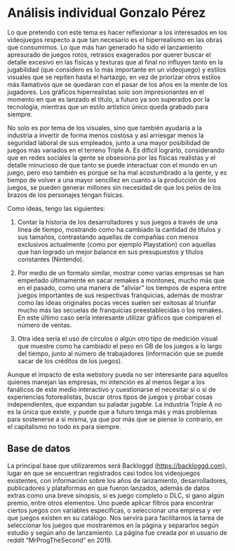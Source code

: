 # Análisis individual Gonzalo Pérez 

Lo que pretendo con este tema es hacer reflexionar a los interesados en los videojuegos respecto a que tan necesario es el hiperrealismo en las obras que consumimos. Lo que más han generado ha sido el lanzamiento apresurado de juegos rotos, retrasos exagerados por querer buscar el detalle excesivo en las físicas y texturas que al final no influyen tanto en la jugabilidad (que considero es lo más importante en un videojuego) y estilos visuales que se repiten hasta el hartazgo, en vez de priorizar otros estilos más llamativos que se quedaran con el pasar de los años en la mente de los jugadores. Los gráficos hiperrealistas solo son impresionantes en el momento en que es lanzado el título, a futuro ya son superados por la tecnología, mientras que un estilo artístico único queda grabado para siempre. 

No solo es por tema de los visuales, sino que también ayudaría a la industria a invertir de forma menos costosa y así arriesgar menos la seguridad laboral de sus empleados, junto a una mayor posibilidad de juegos más variados en el terreno Triple A. Es difícil lograrlo, considerando que en redes sociales la gente se obsesiona por las físicas realistas y el detalle minucioso de que tanto se puede interactuar con el mundo en un juego, pero eso también es porque se ha mal acostumbrado a la gente, y es tiempo de volver a una mayor sencillez en cuanto a la producción de los juegos, se pueden generar millones sin necesidad de que los pelos de los brazos de los personajes tengan físicas. 

Como ideas, tengo las siguientes: 

1) Contar la historia de los desarrolladores y sus juegos a través de una linea de tiempo, mostrando como ha cambiado la cantidad de títulos y sus tamaños, contrastando aquellas de compañías con menos exclusivos actualmente (como por ejemplo Playstation) con aquellas que han logrado un mejor balance en sus presupuestos y títulos constantes (Nintendo). 

2) Por medio de un formato similar, mostrar como varias empresas se han empeñado últimamente en sacar remakes a montones, mucho más que en el pasado, como una manera de “aliviar” los tiempos de espera entre juegos importantes de sus respectivas franquicias, además de mostrar como las ideas originales pocas veces suelen ser exitosas al triunfar mucho más las secuelas de franquicias preestablecidas o los remakes. En este último caso sería interesante utilizar gráficos que comparen el número de ventas. 

3) Otra idea sería el uso de círculos o algún otro tipo de medición visual que muestre como ha cambiado el peso en GB de los juegos a lo largo del tiempo, junto al número de trabajadores (información que se puede sacar de los créditos de los juegos). 

Aunque el impacto de esta webstory pueda no ser interesante para aquellos quienes manejan las empresas, mi intención es al menos llegar a los fanáticos de este medio interactivo y cuestionarse el necesitar sí o sí de experiencias fotorealistas, buscar otros tipos de juegos y probar cosas independientes, que expandan su paladar jugable. La industria Triple A no es la única que existe, y puede que a futuro tenga más y más problemas para sostenerse a sí misma, ya que por más que se piense lo contrario, en el capitalismo no todo es para siempre. 

## Base de datos 

La principal base que utilizaremos será Backloggd (https://backloggd.com), lugar en que se encuentran registrados casi todos los videojuegos existentes, con información sobre los años de lanzamiento, desarrolladores, publicadores y plataformas en que fueron lanzados, además de datos extras como una breve sinopsis, si es juego completo o DLC, si gano algún premio, entre otros elementos. Uno puede aplicar filtros para encontrar ciertos juegos con variables específicas, o seleccionar una empresa y ver que juegos existen en su catálogo. Nos servira para facilitarnos la tarea de seleccionar los juegos que mostraremos en la página y separarlos según estudio y según año de lanzamiento. La página fue creada por el usuario de reddit “MrProgTheSecond” en 2019. 

 